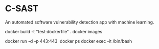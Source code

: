 # C-SAST
An automated software vulnerability detection app with machine learning.


docker build -t "test:dockerfile" .
docker images
<get image ID from test repository>
  
docker run -d -p 443:443 <image ID>
docker ps
<get container ID>
docker exec -it <container ID> /bin/bash
